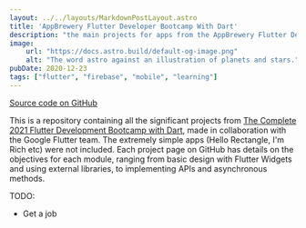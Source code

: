 ```yaml
---
layout: ../../layouts/MarkdownPostLayout.astro
title: 'AppBrewery Flutter Developer Bootcamp With Dart'
description: "the main projects for apps from the AppBrewery Flutter Development Bootcamp"
image:
    url: "https://docs.astro.build/default-og-image.png"
    alt: "The word astro against an illustration of planets and stars."
pubDate: 2020-12-23
tags: ["flutter", "firebase", "mobile", "learning"]
---
```

[Source code on GitHub](https://github.com/mattoi/appbrewery-flutter-bootcamp)

This is a repository containing all the significant projects from [The Complete 2021 Flutter Development Bootcamp with Dart](https://www.udemy.com/course/flutter-bootcamp-with-dart/), made in collaboration with the Google Flutter team. The extremely simple apps (Hello Rectangle, I'm Rich etc) were not included.
Each project page on GitHub has details on the objectives for each module, ranging from basic design with Flutter Widgets and using external libraries, to implementing APIs and asynchronous methods.

TODO:
- Get a job